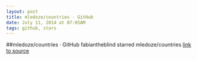```yaml
---
layout: post
title: mledoze/countries · GitHub
date: July 11, 2014 at 07:05AM
tags: github, stars
---
```

##mledoze/countries · GitHub
fabiantheblind starred mledoze/countries
[link to source](http://ift.tt/1ndhqko) 
